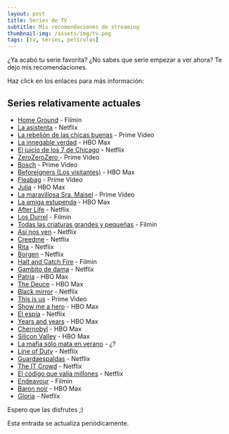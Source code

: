 ```yaml
---
layout: post
title: Series de TV
subtitle: Mis recomendaciones de streaming
thumbnail-img: /assets/img/tv.png
tags: [tv, series, películas]
---
```


¿Ya acabó tu serie favorita? ¿No sabes que serie empezar a ver ahora? Te dejo mis recomendaciones.

Haz click en los enlaces para más información:

## Series relativamente actuales
* [Home Ground](https://www.filmaffinity.com/es/film857157.html) - Filmin
* [La asistenta](https://www.filmaffinity.com/es/film654299.html) - Netflix
* [La rebelión de las chicas buenas](https://www.filmaffinity.com/es/film133427.html) - Prime Video
* [La innegable verdad](https://www.filmaffinity.com/es/film361205.html) - HBO Max
* [El juicio de los 7 de Chicago](https://www.filmaffinity.com/es/film389985.html) - Netflix
* [ZeroZeroZero ](https://www.filmaffinity.com/es/film676619.html) - Prime Video
* [Bosch](https://www.filmaffinity.com/es/film422210.html) - Prime Video
* [Beforeigners (Los visitantes)](https://www.filmaffinity.com/es/film200721.html) - HBO Max
* [Fleabag](https://www.filmaffinity.com/es/film844145.html) - Prime Video
* [Julia](https://www.filmaffinity.com/es/film496227.html) - HBO Max
* [La maravillosa Sra. Maisel](https://www.filmaffinity.com/es/film376818.html) - Prime Video
* [La amiga estupenda](https://www.filmaffinity.com/es/film998850.html) - HBO Max
* [After Life](https://www.filmaffinity.com/es/film567393.html) - Netflix
* [Los Durrel](https://www.filmaffinity.com/es/film745636.html) - Filmin
* [Todas las criaturas grandes y pequeñas](https://www.filmaffinity.com/es/film733614.html) - Filmin
* [Así nos ven](https://www.filmaffinity.com/es/film464489.html) - Netflix
* [Creedme](https://www.filmaffinity.com/es/film734055.html) - Netflix
* [Rita](https://www.filmaffinity.com/es/film781176.html) - Netflix
* [Borgen](https://www.filmaffinity.com/es/film471259.html) - Netflix
* [Halt and Catch Fire](https://www.filmaffinity.com/es/film449215.html) - Filmin
* [Gambito de dama](https://www.filmaffinity.com/es/film634805.html) - Netflix
* [Patria](https://www.filmaffinity.com/es/film540542.html) - HBO Max
* [The Deuce](https://www.filmaffinity.com/es/film711336.html) - HBO Max
* [Black mirror](https://www.filmaffinity.com/es/film800295.html) - Netflix
* [This is us](https://www.filmaffinity.com/es/film247198.html) - Prime Video
* [Show me a hero](https://www.filmaffinity.com/es/film803687.html) - HBO Max
* [El espía](https://www.filmaffinity.com/es/film394025.html) - Netflix
* [Years and years](https://www.filmaffinity.com/es/film247862.html) - HBO Max
* [Chernobyl](https://www.filmaffinity.com/es/film624827.html) - HBO Max
* [Silicon Valley](https://www.filmaffinity.com/es/film279751.html) - HBO Max
* [La mafia sólo mata en verano](https://www.filmaffinity.com/es/film433168.html) - ¿?
* [Line of Duty](https://www.filmaffinity.com/es/film661747.html) - Netflix
* [Guardaespaldas](https://www.filmaffinity.com/es/film805629.html) - Netflix
* [The IT Crowd](https://www.filmaffinity.com/es/film914339.html) - Netflix
* [El código que valía millones](https://www.filmaffinity.com/es/film425311.html) - Netflix
* [Endeavour](https://www.filmaffinity.com/es/film183353.html) - Filmin
* [Baron noir](https://www.filmaffinity.com/es/film392787.html) - HBO Max
* [Gloria](https://www.filmaffinity.com/es/film859950.html) - Netflix

Espero que las disfrutes ;)

Esta entrada se actualiza periódicamente.